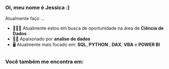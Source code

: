### Oi, meu nome é Jessica :)
Atualmente faço ...        

- 👨🏻‍💻 Atualmente estou em busca de oportunidade na área de **Ciência de Dados** 
- 🧗🏼 Apaixonado por **analise de dados** 
- 🖥️ Atualmente mais focado em: **SQL**, **PYTHON** , **DAX**, **VBA** e **POWER BI**


</div>

##

### Você também me encontra em:
<a href="https://www.linkedin.com/in/jessica-moreira-furlan">

